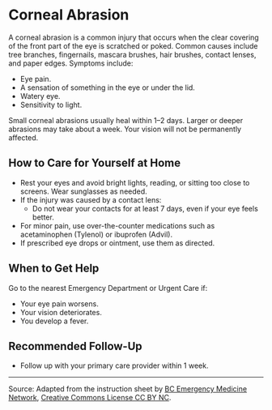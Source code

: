 # Corneal Abrasion

A corneal abrasion is a common injury that occurs when the clear covering of the front part of the eye is scratched or poked. Common causes include tree branches, fingernails, mascara brushes, hair brushes, contact lenses, and paper edges. Symptoms include:
- Eye pain.
- A sensation of something in the eye or under the lid.
- Watery eye.
- Sensitivity to light.

Small corneal abrasions usually heal within 1–2 days. Larger or deeper abrasions may take about a week. Your vision will not be permanently affected.

## How to Care for Yourself at Home

- Rest your eyes and avoid bright lights, reading, or sitting too close to screens. Wear sunglasses as needed.
- If the injury was caused by a contact lens:
  - Do not wear your contacts for at least 7 days, even if your eye feels better.
- For minor pain, use over-the-counter medications such as acetaminophen (Tylenol) or ibuprofen (Advil).
- If prescribed eye drops or ointment, use them as directed.

## When to Get Help

Go to the nearest Emergency Department or Urgent Care if:
- Your eye pain worsens.
- Your vision deteriorates.
- You develop a fever.

## Recommended Follow-Up

- Follow up with your primary care provider within 1 week.

---

Source: Adapted from the instruction sheet by [BC Emergency Medicine Network](http://www.bcemn.ca/clinical_resource/corneal-abrasion/), [Creative Commons License CC BY NC](https://creativecommons.org/licenses/by-nc/4.0/deed.en).
